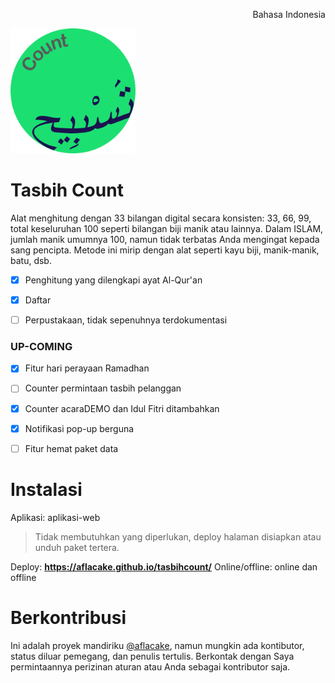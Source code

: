 <p align="right">Bahasa Indonesia</p>
<img src="https://raw.githubusercontent.com/aflacake/tasbihcount/second/img/logo-tasbih-count.png" width="200" height="200" alt="Tasbih Count"/>

# Tasbih Count
Alat menghitung dengan 33 bilangan digital secara konsisten: 33, 66, 99, total keseluruhan 100 seperti bilangan biji manik atau lainnya. Dalam ISLAM, jumlah manik umumnya 100, namun tidak terbatas Anda mengingat kepada sang pencipta. Metode ini mirip dengan alat seperti kayu biji, manik-manik, batu, dsb.
- [X] Penghitung yang dilengkapi ayat Al-Qur'an
- [X] Daftar
- [ ] Perpustakaan, tidak sepenuhnya terdokumentasi


### UP-COMING
- [X] Fitur hari perayaan Ramadhan
- [ ] Counter permintaan tasbih pelanggan
- [X] Counter acaraDEMO dan Idul Fitri ditambahkan
- [X] Notifikasi pop-up berguna
- [ ] Fitur hemat paket data


# Instalasi
Aplikasi: aplikasi-web
> Tidak membutuhkan yang diperlukan, deploy halaman disiapkan atau unduh paket tertera.

Deploy:  **https://aflacake.github.io/tasbihcount/**
Online/offline: online dan offline

# Berkontribusi
Ini adalah proyek mandiriku [@aflacake](https://github.com/aflacake), namun mungkin ada kontibutor, status diluar pemegang, dan penulis tertulis. Berkontak dengan Saya permintaannya perizinan aturan atau Anda sebagai kontributor saja.
